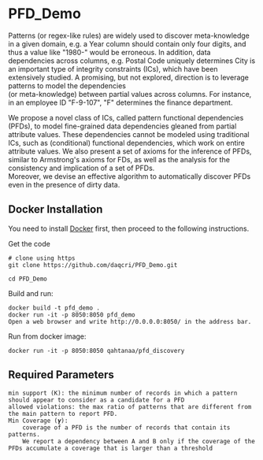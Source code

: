 # PFD_Demo
Patterns (or regex-like rules) are widely used to discover meta-knowledge in a given domain, e.g. a Year column should 
contain only four digits, and thus a value like "1980-" would be erroneous. In addition, data dependencies across columns, 
e.g. Postal Code  uniquely determines City is an important type of integrity constraints (ICs), which have 
been extensively studied. A promising, but not explored, 
direction is to leverage patterns to model the dependencies  
(or meta-knowledge)  between partial values  across columns. 
For instance, in an employee ID "F-9-107", "F" determines 
the finance department.

We propose a novel class of ICs, called pattern functional 
dependencies (PFDs), to model fine-grained data dependencies
gleaned from partial attribute values. These dependencies 
cannot be modeled using traditional ICs, such as (conditional) 
functional dependencies, which work on entire attribute values. 
We also present a set of axioms for the inference of PFDs, 
similar to Armstrong's axioms for FDs, as well as the analysis 
for the consistency and implication of a set of PFDs.  
Moreover, we devise an effective algorithm to automatically 
discover PFDs even in the presence of dirty data.

## Docker Installation
You need to install [Docker](https://www.docker.com/community-edition)
first, then proceed to the following instructions.

Get the code

    # clone using https
    git clone https://github.com/daqcri/PFD_Demo.git
    
    cd PFD_Demo
    
Build and run:

    docker build -t pfd_demo .
    docker run -it -p 8050:8050 pfd_demo
    Open a web browser and write http://0.0.0.0:8050/ in the address bar.

Run from docker image:

    docker run -it -p 8050:8050 qahtanaa/pfd_discovery
## Required Parameters
    min support (K): the minimum number of records in which a pattern should appear to consider as a candidate for a PFD
    allowed violations: the max ratio of patterns that are different from the main pattern to report PFD.
    Min Coverage (𝜸): 
        coverage of a PFD is the number of records that contain its patterns. 
        We report a dependency between A and B only if the coverage of the PFDs accumulate a coverage that is larger than a threshold

